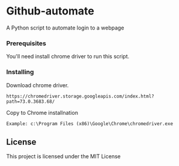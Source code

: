 # Github-automate

A Python script to automate login to a webpage

### Prerequisites

You'll need install chrome driver to run this script.
### Installing

Download chrome driver.

```
https://chromedriver.storage.googleapis.com/index.html?path=73.0.3683.68/ 
```

Copy to Chrome installnation

```
Example: c:\Program Files (x86)\Google\Chrome\chromedriver.exe
```

## License

This project is licensed under the MIT License
